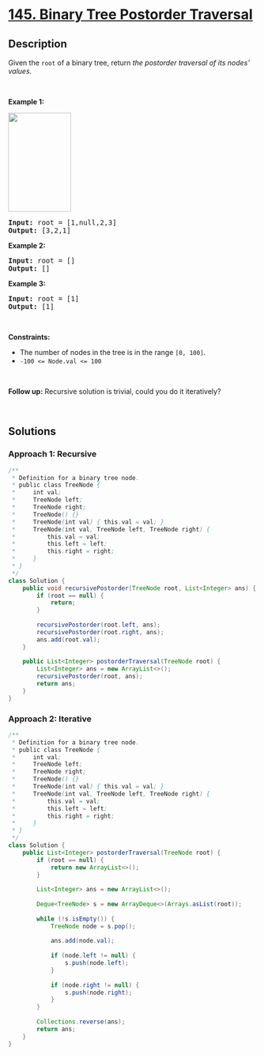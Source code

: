 # [145. Binary Tree Postorder Traversal](https://leetcode.com/problems/binary-tree-postorder-traversal)

## Description

<p>Given the <code>root</code> of a&nbsp;binary tree, return <em>the postorder traversal of its nodes&#39; values</em>.</p>
<p>&nbsp;</p>

<p><strong class="example">Example 1:</strong></p>
<img alt="" src="https://fastly.jsdelivr.net/gh/doocs/leetcode@main/solution/0100-0199/0145.Binary%20Tree%20Postorder%20Traversal/images/pre1.jpg" style="width: 127px; height: 200px;" />
<pre>
<strong>Input:</strong> root = [1,null,2,3]
<strong>Output:</strong> [3,2,1]
</pre>

<p><strong class="example">Example 2:</strong></p>
<pre>
<strong>Input:</strong> root = []
<strong>Output:</strong> []
</pre>

<p><strong class="example">Example 3:</strong></p>
<pre>
<strong>Input:</strong> root = [1]
<strong>Output:</strong> [1]
</pre>
<p>&nbsp;</p>

<p><strong>Constraints:</strong></p>
<ul>
    <li>The number of nodes in the tree is in the range <code>[0, 100]</code>.</li>
    <li><code>-100 &lt;= Node.val &lt;= 100</code></li>
</ul>
<p>&nbsp;</p>

<strong>Follow up:</strong> Recursive solution is trivial, could you do it iteratively?
<p>&nbsp;</p>

## Solutions

### **Approach 1: Recursive**

```java
/**
 * Definition for a binary tree node.
 * public class TreeNode {
 *     int val;
 *     TreeNode left;
 *     TreeNode right;
 *     TreeNode() {}
 *     TreeNode(int val) { this.val = val; }
 *     TreeNode(int val, TreeNode left, TreeNode right) {
 *         this.val = val;
 *         this.left = left;
 *         this.right = right;
 *     }
 * }
 */
class Solution {
    public void recursivePostorder(TreeNode root, List<Integer> ans) {
        if (root == null) {
            return;
        }
        
        recursivePostorder(root.left, ans);
        recursivePostorder(root.right, ans);
        ans.add(root.val);
    }
    
    public List<Integer> postorderTraversal(TreeNode root) {
        List<Integer> ans = new ArrayList<>();
        recursivePostorder(root, ans);
        return ans;
    }
}
```

### **Approach 2: Iterative**

```java
/**
 * Definition for a binary tree node.
 * public class TreeNode {
 *     int val;
 *     TreeNode left;
 *     TreeNode right;
 *     TreeNode() {}
 *     TreeNode(int val) { this.val = val; }
 *     TreeNode(int val, TreeNode left, TreeNode right) {
 *         this.val = val;
 *         this.left = left;
 *         this.right = right;
 *     }
 * }
 */
class Solution {
    public List<Integer> postorderTraversal(TreeNode root) {
        if (root == null) {
            return new ArrayList<>();
        }
        
        List<Integer> ans = new ArrayList<>();
        
        Deque<TreeNode> s = new ArrayDeque<>(Arrays.asList(root));
        
        while (!s.isEmpty()) {
            TreeNode node = s.pop();
            
            ans.add(node.val);
            
            if (node.left != null) {
                s.push(node.left);
            }
            
            if (node.right != null) {
                s.push(node.right);
            }
        }
        
        Collections.reverse(ans);
        return ans;
    }
}
```

<!-- tabs:end -->